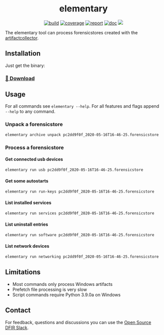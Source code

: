 <h1 align="center">elementary</h1>

<p  align="center">
 <a href="https://github.com/forensicanalysis/forensicworkflows/actions"><img src="https://github.com/forensicanalysis/elementary/workflows/CI/badge.svg" alt="build" /></a>
 <a href="https://codecov.io/gh/forensicanalysis/elementary"><img src="https://codecov.io/gh/forensicanalysis/elementary/branch/master/graph/badge.svg" alt="coverage" /></a>
 <a href="https://goreportcard.com/report/github.com/forensicanalysis/elementary"><img src="https://goreportcard.com/badge/github.com/forensicanalysis/elementary" alt="report" /></a>
 <a href="https://pkg.go.dev/github.com/forensicanalysis/elementary"><img src="https://img.shields.io/badge/go.dev-documentation-007d9c?logo=go&logoColor=white" alt="doc" /></a>
 <a href="https://app.fossa.io/projects/git%2Bgithub.com%2Fforensicanalysis%2Felementary?ref=badge_shield" alt="FOSSA Status"><img src="https://app.fossa.io/api/projects/git%2Bgithub.com%2Fforensicanalysis%2Felementary.svg?type=shield"/></a>
</p>

The elementary tool can process forensicstores created with the [artifactcollector](https://github.com/forensicanalysis/artifactcollector).

## Installation

Just get the binary:

### [💾 Download](https://github.com/forensicanalysis/elementary/releases)

## Usage

For all commands see `elementary --help`. For all features and flags append `--help` to any command.

### Unpack a forensicstore

```bash
elementary archive unpack pc2dd9f0f_2020-05-16T16-46-25.forensicstore
```

### Process a forensicstore

#### Get connected usb devices

```bash
elementary run usb pc2dd9f0f_2020-05-16T16-46-25.forensicstore
```

#### Get some autostarts

```bash
elementary run run-keys pc2dd9f0f_2020-05-16T16-46-25.forensicstore
```

#### List installed services

```bash
elementary run services pc2dd9f0f_2020-05-16T16-46-25.forensicstore
```

#### List uninstall entries

```bash
elementary run software pc2dd9f0f_2020-05-16T16-46-25.forensicstore
```

#### List network devices

```bash
elementary run networking pc2dd9f0f_2020-05-16T16-46-25.forensicstore
```

## Limitations

- Most commands only process Windows artifacts
- Prefetch file processing is very slow
- Script commands require Python 3.9.0a on Windows

## Contact

For feedback, questions and discussions you can use the [Open Source DFIR Slack](https://github.com/open-source-dfir/slack).
